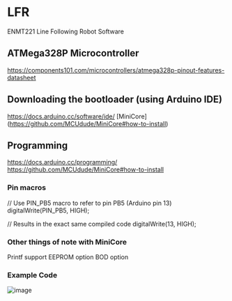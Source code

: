 # LFR
ENMT221 Line Following Robot Software


## ATMega328P Microcontroller
https://components101.com/microcontrollers/atmega328p-pinout-features-datasheet

## Downloading the bootloader (using Arduino IDE)
https://docs.arduino.cc/software/ide/
[MiniCore] (https://github.com/MCUdude/MiniCore#how-to-install)


## Programming
https://docs.arduino.cc/programming/
https://github.com/MCUdude/MiniCore#how-to-install

### Pin macros
// Use PIN_PB5 macro to refer to pin PB5 (Arduino pin 13)
digitalWrite(PIN_PB5, HIGH);

// Results in the exact same compiled code
digitalWrite(13, HIGH);

### Other things of note with MiniCore
Printf support
EEPROM option
BOD option


### Example Code
![image](https://github.com/user-attachments/assets/1dcd34ce-a26a-4fc3-a142-9096b09b8416)
